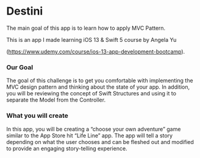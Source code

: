 #  Destini

The main goal of this app is to learn how to apply MVC Pattern.

This is an app I made learning iOS 13 & Swift 5 course by Angela Yu

(https://www.udemy.com/course/ios-13-app-development-bootcamp).

### Our Goal

The goal of this challenge is to get you comfortable with implementing the MVC design pattern and thinking about the state of your app. In addition, you will be reviewing the concept of Swift Structures and using it to separate the Model from the Controller. 

### What you will create

In this app, you will be creating a “choose your own adventure” game similar to the App Store hit “Life Line” app. The app will tell a story depending on what the user chooses and can be fleshed out and modified to provide an engaging story-telling experience.
